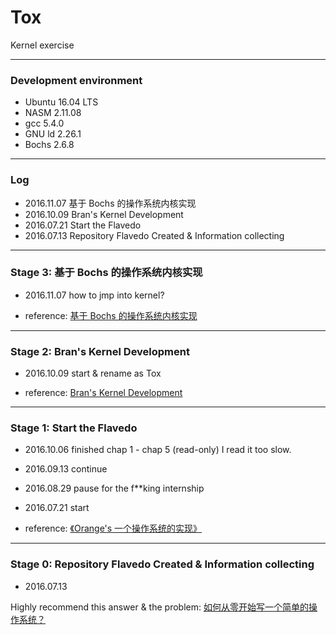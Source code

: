 Tox
===
Kernel exercise

---
### Development environment
- Ubuntu 16.04 LTS
- NASM 2.11.08
- gcc 5.4.0
- GNU ld 2.26.1
- Bochs 2.6.8

---
### Log
* 2016.11.07 基于 Bochs 的操作系统内核实现
* 2016.10.09 Bran's Kernel Development 
* 2016.07.21 Start the Flavedo
* 2016.07.13 Repository Flavedo Created & Information collecting

---

### Stage 3: 基于 Bochs 的操作系统内核实现
- 2016.11.07 how to jmp into kernel?

- reference: [基于 Bochs 的操作系统内核实现](http://fleurer-lee.com/paper.html)

---
### Stage 2: Bran's Kernel Development 
- 2016.10.09 start & rename as Tox

- reference: [Bran's Kernel Development](http://www.osdever.net/bkerndev/Docs/title.htm)  

---
### Stage 1: Start the Flavedo 
- 2016.10.06 finished chap 1 - chap 5 (read-only) 
    I read it too slow.
- 2016.09.13 continue
- 2016.08.29 pause for the f\*\*king internship
- 2016.07.21 start

- reference: [《Orange's 一个操作系统的实现》](https://book.douban.com/subject/3735649/)  

---
### Stage 0: Repository Flavedo Created & Information collecting
- 2016.07.13

Highly recommend this answer & the problem: [如何从零开始写一个简单的操作系统？](https://www.zhihu.com/question/25628124/answer/71510837)
